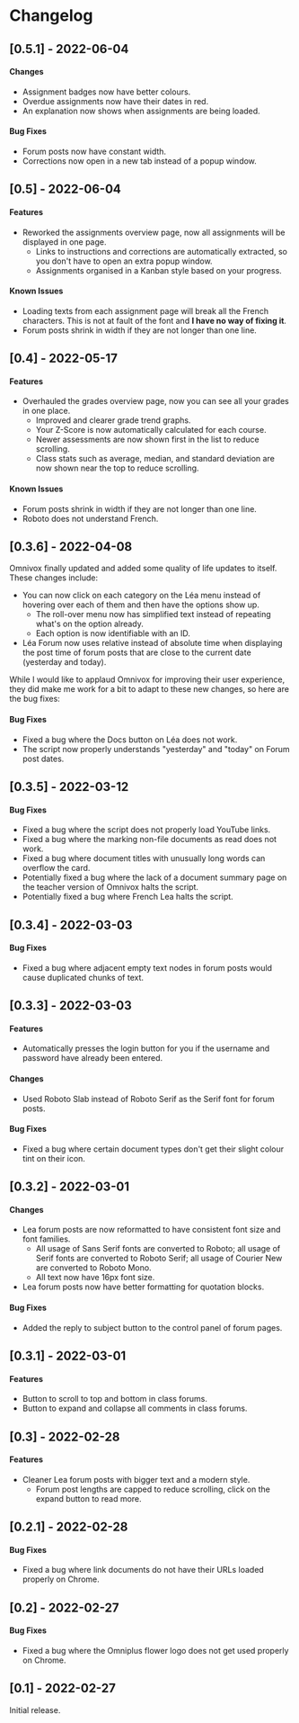 # Changelog

## [0.5.1] - 2022-06-04

#### Changes

- Assignment badges now have better colours.
- Overdue assignments now have their dates in red.
- An explanation now shows when assignments are being loaded.

#### Bug Fixes

- Forum posts now have constant width.
- Corrections now open in a new tab instead of a popup window.

## [0.5] - 2022-06-04

#### Features

- Reworked the assignments overview page, now all assignments will be displayed in one page.
  - Links to instructions and corrections are automatically extracted, so you don't have to open an extra popup window.
  - Assignments organised in a Kanban style based on your progress.

#### Known Issues

- Loading texts from each assignment page will break all the French characters. This is not at fault of the font and 
  **I have no way of fixing it**.
- Forum posts shrink in width if they are not longer than one line.

## [0.4] - 2022-05-17

#### Features

- Overhauled the grades overview page, now you can see all your grades in one place.
  - Improved and clearer grade trend graphs.
  - Your Z-Score is now automatically calculated for each course.
  - Newer assessments are now shown first in the list to reduce scrolling.
  - Class stats such as average, median, and standard deviation are now shown near the top to reduce scrolling.

#### Known Issues

- Forum posts shrink in width if they are not longer than one line.
- Roboto does not understand French.

## [0.3.6] - 2022-04-08

Omnivox finally updated and added some quality of life updates to itself. These changes include:
- You can now click on each category on the Léa menu instead of hovering over each of them and then have the options 
  show up.
  - The roll-over menu now has simplified text instead of repeating what's on the option already.
  - Each option is now identifiable with an ID.
- Léa Forum now uses relative instead of absolute time when displaying the post time of forum posts that are close 
  to the current date (yesterday and today).

While I would like to applaud Omnivox for improving their user experience, they did make me work for a bit to adapt 
to these new changes, so here are the bug fixes:

#### Bug Fixes

- Fixed a bug where the Docs button on Léa does not work.
- The script now properly understands "yesterday" and "today" on Forum post dates.

## [0.3.5] - 2022-03-12

#### Bug Fixes

- Fixed a bug where the script does not properly load YouTube links.
- Fixed a bug where the marking non-file documents as read does not work.
- Fixed a bug where document titles with unusually long words can overflow the card.
- Potentially fixed a bug where the lack of a document summary page on the teacher version of Omnivox halts the script.
- Potentially fixed a bug where French Lea halts the script.

## [0.3.4] - 2022-03-03

#### Bug Fixes

- Fixed a bug where adjacent empty text nodes in forum posts would cause duplicated chunks of text. 

## [0.3.3] - 2022-03-03

#### Features

- Automatically presses the login button for you if the username and password have already been entered.

#### Changes

- Used Roboto Slab instead of Roboto Serif as the Serif font for forum posts.

#### Bug Fixes

- Fixed a bug where certain document types don't get their slight colour tint on their icon.

## [0.3.2] - 2022-03-01

#### Changes

- Lea forum posts are now reformatted to have consistent font size and font families.
  - All usage of Sans Serif fonts are converted to Roboto; all usage of Serif fonts are converted to Roboto Serif; 
    all usage of Courier New are converted to Roboto Mono.
  - All text now have 16px font size.
- Lea forum posts now have better formatting for quotation blocks. 

#### Bug Fixes

- Added the reply to subject button to the control panel of forum pages. 

## [0.3.1] - 2022-03-01

#### Features

- Button to scroll to top and bottom in class forums.
- Button to expand and collapse all comments in class forums.

## [0.3] - 2022-02-28

#### Features

- Cleaner Lea forum posts with bigger text and a modern style.
    - Forum post lengths are capped to reduce scrolling, click on the expand button to read more.


## [0.2.1] - 2022-02-28

#### Bug Fixes

- Fixed a bug where link documents do not have their URLs loaded properly on Chrome.


## [0.2] - 2022-02-27

#### Bug Fixes

- Fixed a bug where the Omniplus flower logo does not get used properly on Chrome.


## [0.1] - 2022-02-27

Initial release. 